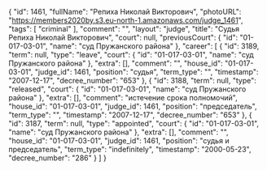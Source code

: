 {
    "id": 1461,
    "fullName": "Репиха Николай Викторович",
    "photoURL": "https://members2020by.s3.eu-north-1.amazonaws.com/judge_1461",
    "tags": [
        "criminal"
    ],
    "comment": "",
    "layout": "judge",
    "title": "Судья Репиха Николай Викторович",
    "court": null,
    "previousCourt": {
        "id": "01-017-03-01",
        "name": "суд Пружанского района"
    },
    "career": [
        {
            "id": 3189,
            "term": null,
            "type": "leave",
            "court": {
                "id": "01-017-03-01",
                "name": "суд Пружанского района"
            },
            "extra": [],
            "comment": "",
            "house_id": "01-017-03-01",
            "judge_id": 1461,
            "position": "судья",
            "term_type": "",
            "timestamp": "2007-12-17",
            "decree_number": "653"
        },
        {
            "id": 3188,
            "term": null,
            "type": "released",
            "court": {
                "id": "01-017-03-01",
                "name": "суд Пружанского района"
            },
            "extra": [],
            "comment": "истечение срока полномочий",
            "house_id": "01-017-03-01",
            "judge_id": 1461,
            "position": "председатель",
            "term_type": "",
            "timestamp": "2007-12-17",
            "decree_number": "653"
        },
        {
            "id": 3187,
            "term": null,
            "type": "appointed",
            "court": {
                "id": "01-017-03-01",
                "name": "суд Пружанского района"
            },
            "extra": [],
            "comment": "",
            "house_id": "01-017-03-01",
            "judge_id": 1461,
            "position": "судья и председатель",
            "term_type": "indefinitely",
            "timestamp": "2000-05-23",
            "decree_number": "286"
        }
    ]
}